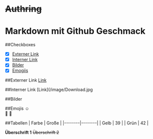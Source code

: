 # ~~Authring~~
# Markdown mit Github Geschmack

##Checkboxes
  - [x] [Externer Link](#Externerlink)
  - [x] [Interner Link](#Internerlink)
  - [x] [Bilder](#Bilder)
  - [x] [Emogjis](#Emojis)

##Externer Link
  [Link](https://docs.github.com/de/ "Github Dokumentation")

##Interner Link
  [Link](/image/Download.jpg

##Bilder

##Emojis
  :relaxed:  
  :cold_face:
  :exploding_head:

##Tabellen
|  Farbe |  Große |
|--------|--------|
|  Gelb  |   39   |
|  Grün  |   42   |


 **Überschrift 1** 
 ~~Überschrift 2~~
